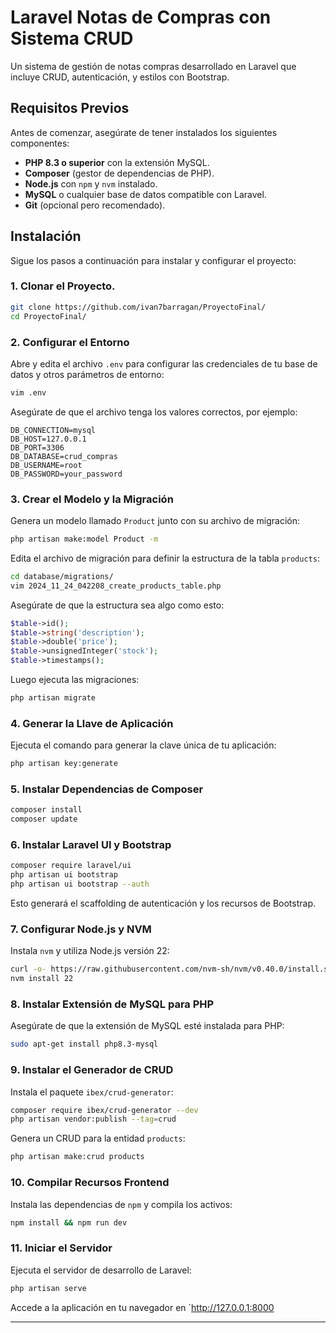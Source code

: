 # Laravel Notas de Compras con Sistema CRUD

Un sistema de gestión de notas compras desarrollado en Laravel que incluye CRUD, autenticación, y estilos con Bootstrap.

## Requisitos Previos

Antes de comenzar, asegúrate de tener instalados los siguientes componentes:

- **PHP 8.3 o superior** con la extensión MySQL.
- **Composer** (gestor de dependencias de PHP).
- **Node.js** con `npm` y `nvm` instalado.
- **MySQL** o cualquier base de datos compatible con Laravel.
- **Git** (opcional pero recomendado).

## Instalación

Sigue los pasos a continuación para instalar y configurar el proyecto:

### 1. Clonar el Proyecto.

```bash 
git clone https://github.com/ivan7barragan/ProyectoFinal/
cd ProyectoFinal/
```
### 2. Configurar el Entorno

Abre y edita el archivo `.env` para configurar las credenciales de tu base de datos y otros parámetros de entorno:

```bash
vim .env
```

Asegúrate de que el archivo tenga los valores correctos, por ejemplo:

```.env
DB_CONNECTION=mysql 
DB_HOST=127.0.0.1 
DB_PORT=3306 
DB_DATABASE=crud_compras 
DB_USERNAME=root 
DB_PASSWORD=your_password
```
### 3. Crear el Modelo y la Migración

Genera un modelo llamado `Product` junto con su archivo de migración:

```bash
php artisan make:model Product -m
```

Edita el archivo de migración para definir la estructura de la tabla `products`:

```bash
cd database/migrations/ 
vim 2024_11_24_042208_create_products_table.php
```

Asegúrate de que la estructura sea algo como esto:

```php
$table->id(); 
$table->string('description'); 
$table->double('price'); 
$table->unsignedInteger('stock'); 
$table->timestamps();
```

Luego ejecuta las migraciones:

```bash
php artisan migrate
```
### 4. Generar la Llave de Aplicación

Ejecuta el comando para generar la clave única de tu aplicación:

```bash
php artisan key:generate
```
### 5. Instalar Dependencias de Composer

```bash
composer install 
composer update 
```
### 6. Instalar Laravel UI y Bootstrap

```bash
composer require laravel/ui 
php artisan ui bootstrap 
php artisan ui bootstrap --auth
```

Esto generará el scaffolding de autenticación y los recursos de Bootstrap.
### 7. Configurar Node.js y NVM

Instala `nvm` y utiliza Node.js versión 22:

```bash
curl -o- https://raw.githubusercontent.com/nvm-sh/nvm/v0.40.0/install.sh | bash 
nvm install 22
```
### 8. Instalar Extensión de MySQL para PHP

Asegúrate de que la extensión de MySQL esté instalada para PHP:

```bash
sudo apt-get install php8.3-mysql
```
### 9. Instalar el Generador de CRUD

Instala el paquete `ibex/crud-generator`:

```bash
composer require ibex/crud-generator --dev 
php artisan vendor:publish --tag=crud
```

Genera un CRUD para la entidad `products`:

```bash
php artisan make:crud products
```
### 10. Compilar Recursos Frontend

Instala las dependencias de `npm` y compila los activos:

```bash
npm install && npm run dev
```
### 11. Iniciar el Servidor

Ejecuta el servidor de desarrollo de Laravel:

```bash
php artisan serve
```

Accede a la aplicación en tu navegador en `http://127.0.0.1:8000

-------------
